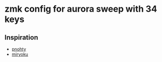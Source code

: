# zmk config for aurora sweep with 34 keys

## Inspiration
- [pnohty](https://github.com/rayduck/zmk-config)
- [miryoku](https://github.com/manna-harbour/miryoku_zmk)